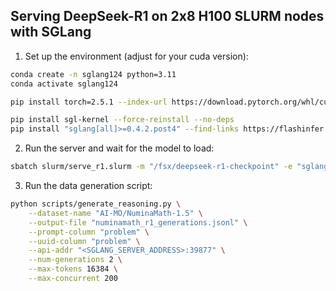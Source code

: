 ## Serving DeepSeek-R1 on 2x8 H100 SLURM nodes with SGLang 

1. Set up the environment (adjust for your cuda version):
```bash
conda create -n sglang124 python=3.11
conda activate sglang124

pip install torch=2.5.1 --index-url https://download.pytorch.org/whl/cu124

pip install sgl-kernel --force-reinstall --no-deps
pip install "sglang[all]>=0.4.2.post4" --find-links https://flashinfer.ai/whl/cu124/torch2.5/flashinfer/
```

2. Run the server and wait for the model to load:
```bash
sbatch slurm/serve_r1.slurm -m "/fsx/deepseek-r1-checkpoint" -e "sglang124"
```

3. Run the data generation script:
```bash
python scripts/generate_reasoning.py \
    --dataset-name "AI-MO/NuminaMath-1.5" \
    --output-file "numinamath_r1_generations.jsonl" \
    --prompt-column "problem" \
    --uuid-column "problem" \
    --api-addr "<SGLANG_SERVER_ADDRESS>:39877" \
    --num-generations 2 \
    --max-tokens 16384 \
    --max-concurrent 200
```
